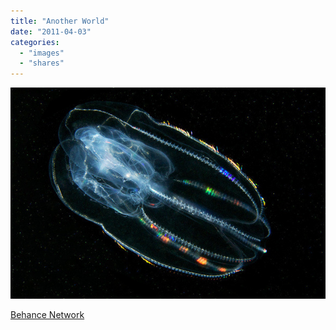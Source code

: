 ```yaml
---
title: "Another World"
date: "2011-04-03"
categories: 
  - "images"
  - "shares"
---
```


![](images/tumblr_liqfd4ACyL1qz4vrlo1_640.jpg)

[Behance Network](http://www.behance.net/gallery/Another-World/863938)
